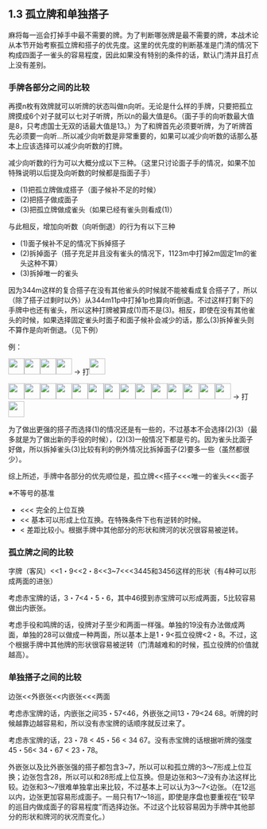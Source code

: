 ## 1.3 孤立牌和单独搭子

麻将每一巡会打掉手中最不需要的牌。为了判断哪张牌是最不需要的牌，本战术论从本节开始考察孤立牌和搭子的优先度。这里的优先度的判断基准是门清的情况下构成四面子一雀头的容易程度，因此如果没有特别的条件的话，默认门清并且打点上没有差别。

### 手牌各部分之间的比较
再摸n枚有效牌就可以听牌的状态叫做n向听。无论是什么样的手牌，只要把孤立牌摸成6个对子就可以七对子听牌，所以n的最大值是6。（面子手的向听数最大值是8，只考虑国士无双的话最大值是13。）为了和牌首先必须要听牌，为了听牌首先必须要一向听...所以减少向听数是非常重要的，如果可以减少向听数的话那么基本上应该选择可以减少向听数的打牌。

减少向听数的行为可以大概分成以下三种。（这里只讨论面子手的情况，如果不加特殊说明以后提及向听数的时候都是指面子手）
* (1)把孤立牌做成搭子（面子候补不足的时候）
* (2)把搭子做成面子
* (3)把孤立牌做成雀头（如果已经有雀头则看成(1)）

与此相反，增加向听数（向听倒退）的行为有以下三种
* (1)面子候补不足的情况下拆掉搭子
* (2)拆掉面子（搭子充足并且没有雀头的情况下，1123m中打掉2m固定1m的雀头这种不算）
* (3)拆掉唯一的雀头

因为344m这样的复合搭子在没有其他雀头的时候就不能被看成复合搭子了，所以（除了搭子过剩时以外）从344m11p中打掉1p也算向听倒退。不过这样打剩下的手牌中也还有雀头，所以这种打牌被算成(1)而不是(3)。相反，即使在没有其他雀头的时候，如果选择固定雀头时面子和面子候补会减少的话，那么(3)拆掉雀头则不算作是向听倒退。（见下例）

例：
<p>
<img src='https://raw.githubusercontent.com/matsumatsu233/mahjong-pai-converter/master/sources/mj-tactics/1m.gif' height='32px'><img src='https://raw.githubusercontent.com/matsumatsu233/mahjong-pai-converter/master/sources/mj-tactics/1m.gif' height='32px'><img src='https://raw.githubusercontent.com/matsumatsu233/mahjong-pai-converter/master/sources/mj-tactics/2m.gif' height='32px'><img src='https://raw.githubusercontent.com/matsumatsu233/mahjong-pai-converter/master/sources/mj-tactics/3m.gif' height='32px'> -> 打<img src='https://raw.githubusercontent.com/matsumatsu233/mahjong-pai-converter/master/sources/mj-tactics/1m.gif' height='32px'>
</p>
<p>
<img src='https://raw.githubusercontent.com/matsumatsu233/mahjong-pai-converter/master/sources/mj-tactics/3m.gif' height='32px'><img src='https://raw.githubusercontent.com/matsumatsu233/mahjong-pai-converter/master/sources/mj-tactics/4m.gif' height='32px'><img src='https://raw.githubusercontent.com/matsumatsu233/mahjong-pai-converter/master/sources/mj-tactics/4m.gif' height='32px'><img src='https://raw.githubusercontent.com/matsumatsu233/mahjong-pai-converter/master/sources/mj-tactics/2s.gif' height='32px'><img src='https://raw.githubusercontent.com/matsumatsu233/mahjong-pai-converter/master/sources/mj-tactics/3s.gif' height='32px'><img src='https://raw.githubusercontent.com/matsumatsu233/mahjong-pai-converter/master/sources/mj-tactics/4s.gif' height='32px'><img src='https://raw.githubusercontent.com/matsumatsu233/mahjong-pai-converter/master/sources/mj-tactics/5s.gif' height='32px'><img src='https://raw.githubusercontent.com/matsumatsu233/mahjong-pai-converter/master/sources/mj-tactics/2p.gif' height='32px'><img src='https://raw.githubusercontent.com/matsumatsu233/mahjong-pai-converter/master/sources/mj-tactics/3p.gif' height='32px'><img src='https://raw.githubusercontent.com/matsumatsu233/mahjong-pai-converter/master/sources/mj-tactics/4p.gif' height='32px'><img src='https://raw.githubusercontent.com/matsumatsu233/mahjong-pai-converter/master/sources/mj-tactics/5p.gif' height='32px'><img src='https://raw.githubusercontent.com/matsumatsu233/mahjong-pai-converter/master/sources/mj-tactics/9p.gif' height='32px'><img src='https://raw.githubusercontent.com/matsumatsu233/mahjong-pai-converter/master/sources/mj-tactics/9p.gif' height='32px'><img src='https://raw.githubusercontent.com/matsumatsu233/mahjong-pai-converter/master/sources/mj-tactics/9p.gif' height='32px'> -> 打<img src='https://raw.githubusercontent.com/matsumatsu233/mahjong-pai-converter/master/sources/mj-tactics/4m.gif' height='32px'>
</p>

为了做出更强的搭子而选择(1)的情况还是有一些的，不过基本不会选择(2)(3)（最多就是为了做出新的手役的时候），(2)(3)一般情况下都是亏的。因为雀头比面子好做，所以拆掉雀头(3)比较有利的例外情况比拆掉面子(2)要多一些（虽然都很少）。

综上所述，手牌中各部分的优先顺位是，孤立牌<<搭子<<<唯一的雀头<<<面子

※不等号的基准

* <<<  完全的上位互换
* <<   基本可以形成上位互换。在特殊条件下也有逆转的时候。
* <    差距比较小。根据手牌中其他部分的形状和牌河的状况很容易被逆转。


### 孤立牌之间的比较
字牌（客风）<<1・9<<2・8<<3~7<<<3445和3456这样的形状（有4种可以形成两面的进张）

考虑赤宝牌的话，3・7<4・5・6，其中46摸到赤宝牌可以形成两面，5比较容易做出内嵌张。

考虑手役和鸣牌的话，役牌对子至少和两面一样强。单独的19没有办法做成两面，单独的28可以做成一种两面，所以基本上是1・9<孤立役牌<2・8。不过，这个根据手牌中其他牌的形状很容易被逆转（门清越难和的时候，孤立役牌的价值就越高）。

### 单独搭子之间的比较
边张<<外嵌张<<内嵌张<<<两面

考虑赤宝牌的话，内嵌张之间35・57<46，外嵌张之间13・79<24 68。听牌的时候越靠边越容易和，所以没有赤宝牌的话顺序就反过来了。

考虑赤宝牌的话，23・78 < 45・56 < 34 67。没有赤宝牌的话根据听牌的强度45・56< 34・67 < 23・78。

外嵌张以及比外嵌张强的搭子都包含3~7，所以可以和孤立牌的3～7形成上位互换；边张包含28，所以可以和28形成上位互换。但是边张和3～7没有办法这样比较。边张和3～7很难单独拿出来比较，不过基本上可以认为3～7<边张。（在12巡以内，边张更加容易形成面子。一局只有17～18巡，即使是序盘也要重视在“较早的巡目内做成面子的容易程度”而选择边张。不过这个比较容易因为手牌中其他部分的形状和牌河的状况而变化。）